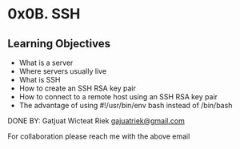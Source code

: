 # 0x0B. SSH

## Learning Objectives
- What is a server
- Where servers usually live
- What is SSH
- How to create an SSH RSA key pair
- How to connect to a remote host using an SSH RSA key pair
- The advantage of using #!/usr/bin/env bash instead of /bin/bash

DONE BY:
Gatjuat Wicteat Riek 
gajuatriek@gmail.com

For collaboration please reach me with the above email
